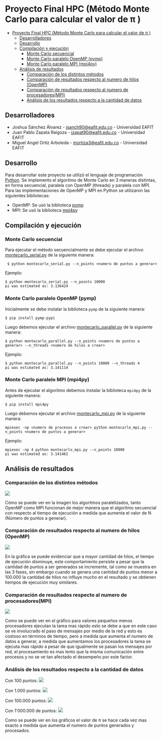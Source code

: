 # Proyecto Final HPC (Método Monte Carlo para calcular el valor de π )

- [Proyecto Final HPC (Método Monte Carlo para calcular el valor de π )](#proyecto-final-hpc--m-todo-monte-carlo-para-calcular-el-valor-de----)
  * [Desarrolladores](#desarrolladores)
  * [Desarrollo](#desarrollo)
  * [Compilación y ejecución](#compilaci-n-y-ejecuci-n)
    + [Monte Carlo secuencial](#monte-carlo-secuencial)
    + [Monte Carlo paralelo OpenMP (pymp)](#monte-carlo-paralelo-openmp--pymp-)
    + [Monte Carlo paralelo MPI (mpi4py)](#monte-carlo-paralelo-mpi--mpi4py-)
  * [Análisis de resultados](#an-lisis-de-resultados)
    + [Comparación de los distintos métodos](#comparaci-n-de-los-distintos-m-todos)
    + [Comparación de resultados respecto al numero de hilos (OpenMP)](#comparaci-n-de-resultados-respecto-al-numero-de-hilos--openmp-)
    + [Comparación de resultados respecto al numero de procesadores(MPI)](#comparaci-n-de-resultados-respecto-al-numero-de-procesadores-mpi-)
    + [Análisis de los resultados respecto a la cantidad de datos](#an-lisis-de-los-resultados-respecto-a-la-cantidad-de-datos)


## Desarrolladores

- Joshua Sánchez Álvarez - jsanch90@eafit.edu.co - Universidad EAFIT
- Juan Pablo Zapata Raigoza - jzapat90@eafit.edu.co - Universidad EAFIT
- Miguel Angel Ortíz Arboleda - mortiza3@eafit.edu.co - Universidad EAFIT

## Desarrollo

Para desarrollar este proyecto se utilizó el lenguaje de programación [Python](https://www.python.org/). Se implemento el algoritmo de Monte Carlo en 3 maneras distintas, en forma secuencial, paralela con OpenMP (threads) y paralela con MPI. Para las implementaciones de OpenMP y MPI en Python se utilizaron las siguientes bibliotecas:

- OpenMP: Se usó la biblioteca [pymp](https://github.com/classner/pymp)
- MPI: Se usó la biblioteca [mpi4py](https://bitbucket.org/mpi4py/mpi4py/src/master/)

## Compilación y ejecución

### Monte Carlo secuencial
Para ejecutar el método secuencialmente se debe ejecutar el archivo [montecarlo_serial.py](https://github.com/jpzapata99/Proyecto4_Topicos_Telematica/blob/master/montecarlo_serial.py) de la siguiente manera: 
```ssh
 $ python montecarlo_serial.py --n_points <numero de puntos a generar>
  ```
  Ejemplo:
  ```ssh
 $ python montecarlo_serial.py --n_points 10000
 pi was estimated as: 3.136424
  ```

### Monte Carlo paralelo OpenMP (pymp)
Inicialmente se debe instalar la biblioteca ```pymp``` de la siguiente manera:
```ssh
$ pip install pymp-pypi
```
Luego debemos ejecutar el archivo [montecarlo_parallel.py](https://github.com/jpzapata99/Proyecto4_Topicos_Telematica/blob/master/montecarlo_parallel.py) de la siguiente manera:

  ```ssh
 $ python montecarlo_parallel.py --n_points <numero de puntos a generar> --n_threads <numero de hilos a crear>
  ```

Ejemplo:
 ```ssh
 $ python montecarlo_parallel.py --n_points 10000 --n_threads 4
 pi was estimated as: 3.141114
  ```

### Monte Carlo paralelo MPI (mpi4py)
Antes de ejecutar el algoritmo debemos instalar la biblioteca ```mpi4py``` de la siguiente manera:

```ssh
$ pip install mpi4py
```

Luego debemos ejecutar el archivo [montecarlo_mpi.py](https://github.com/jpzapata99/Proyecto4_Topicos_Telematica/blob/master/montecarlo_mpi.py) de la siguiente manera:

```ssh
mpiexec -np <numero de procesos a crear> python montecarlo_mpi.py --n_points <numero de puntos a generar>
```
Ejemplo:
```ssh
mpiexec -np 4 python montecarlo_mpi.py --n_points 10000
pi was estimated as: 3.141462
```
## Análisis de resultados

### Comparación de los distintos métodos

![](graficos/tiempo_vs_cantidadPuntos.png)

Cómo se puede ver en la imagen los algoritmos paralelizados, tanto OpenMP como MPI funcionan de mejor manera que el algoritmo secuencial con respecto al tiempo de ejecución a medida que aumenta el valor de N (Número de puntos a generar).

### Comparación de resultados respecto al numero de hilos (OpenMP)

![](graficos/tiempo_vs_np_hilos.png)

En la gráfica se puede evidenciar que a mayor cantidad de hilos, el tiempo de ejecución disminuye, este comportamiento persiste a pesar que la cantidad de puntos a ser generados se incremente, tal como se muestra en las 3 fases, sin embargo cuando se genera una cantidad de puntos menor a 100.000 la cantidad de hilos no influye mucho en el resultado y se obtienen tiempos de ejecución muy similares.

### Comparación de resultados respecto al numero de procesadores(MPI)

![](graficos/tiempo_vs_np_proc.png)

Como se puede ver en el gráfico para valores pequeños menos procesadores ejecutan la tarea mas rápido esto se debe a que en este caso se ve involucrado el paso de mensajes por medio de la red y esto es costoso en términos de tiempo, pero a medida que aumenta el numero de datos a generar, a medida que aumentamos los procesadores la tarea se ejecuta mas rápido a pesar de que igualmente se pasan los mensajes por red, el procesamiento es mas lento que la misma comunicación entre procesos y no se ve tan afectado el desempeño por este factor.

### Análisis de los resultados respecto a la cantidad de datos

Con 100 puntos:
![](graficos/pi_100p.png)

Con 1.000 puntos:
![](graficos/pi_1kp.png)

Con 100.000 puntos:
![](graficos/pi_100kp.png)

Con 1'000.000 de puntos:
![](graficos/pi_1mp.png)

Como se puede ver en los gráficos el valor de π se hace cada vez mas exacto a medida que aumenta el numero de puntos generados y procesados.
